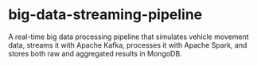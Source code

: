 # big-data-streaming-pipeline
A real-time big data processing pipeline that simulates vehicle movement data, streams it with Apache Kafka, processes it with Apache Spark, and stores both raw and aggregated results in MongoDB.
